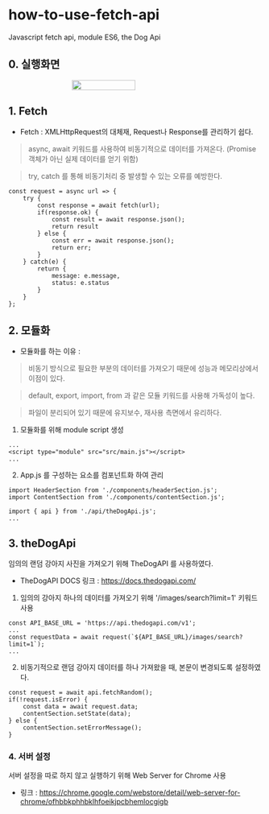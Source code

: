 # how-to-use-fetch-api
Javascript fetch api, module ES6, the Dog Api

## 0. 실행화면
<div style="display:flex; justify-content:center; align-items:center;">
  <img width="50%" src="https://user-images.githubusercontent.com/36183001/90401205-94123380-e0d8-11ea-9825-baebf34d743b.gif">
</div>

## 1. Fetch

- Fetch : XMLHttpRequest의 대체재, Request나 Response를 관리하기 쉽다.

> async, await 키워드를 사용하여 비동기적으로 데이터를 가져온다. (Promise 객체가 아닌 실제 데이터를 얻기 위함)

> try, catch 를 통해 비동기처리 중 발생할 수 있는 오류를 예방한다.

```
const request = async url => {
    try {
        const response = await fetch(url);
        if(response.ok) {
            const result = await response.json();
            return result
        } else {
            const err = await response.json();
            return err;
        }
    } catch(e) {
        return {
            message: e.message,
            status: e.status
        }
    }
};
```


## 2. 모듈화

- 모듈화를 하는 이유 : 
> 비동기 방식으로 필요한 부분의 데이터를 가져오기 때문에 성능과 메모리상에서 이점이 있다.

> default, export, import, from 과 같은 모듈 키워드를 사용해 가독성이 높다.

> 파일이 분리되어 있기 때문에 유지보수, 재사용 측면에서 유리하다.

1) 모듈화를 위해 module script 생성

```
...
<script type="module" src="src/main.js"></script>
...
```

2) App.js 를 구성하는 요소를 컴포넌트화 하여 관리

```
import HeaderSection from './components/headerSection.js';
import ContentSection from './components/contentSection.js';

import { api } from './api/theDogApi.js';
...
```


## 3. theDogApi

임의의 랜덤 강아지 사진을 가져오기 위해 TheDogAPI 를 사용하였다.

- TheDogAPI DOCS 링크 : https://docs.thedogapi.com/

1) 임의의 강아지 하나의 데이터를 가져오기 위해 '/images/search?limit=1' 키워드 사용

```
const API_BASE_URL = 'https://api.thedogapi.com/v1';
...
const requestData = await request(`${API_BASE_URL}/images/search?limit=1`);
...
```

2) 비동기적으로 랜덤 강아지 데이터를 하나 가져왔을 때, 본문이 변경되도록 설정하였다.

```
const request = await api.fetchRandom();
if(!request.isError) {
    const data = await request.data;
    contentSection.setState(data);
} else {
    contentSection.setErrorMessage();
}
```


### 4. 서버 설정

서버 설정을 따로 하지 않고 실행하기 위해 Web Server for Chrome 사용

- 링크 : https://chrome.google.com/webstore/detail/web-server-for-chrome/ofhbbkphhbklhfoeikjpcbhemlocgigb

